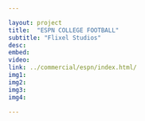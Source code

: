 ```yaml
---

layout: project
title:  "ESPN COLLEGE FOOTBALL"
subtitle: "Flixel Studios"
desc: 
embed: 
video: 
link: ../commercial/espn/index.html/
img1: 
img2: 
img3: 
img4: 

---
```

